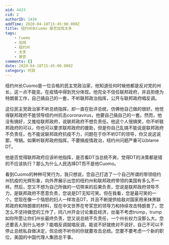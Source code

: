 ```yaml
---
aid: 4423
cid: 2
authorID: 1434
addTime: 2020-04-18T15:45:00.000Z
title: 纽约州长Cuomo 是否加戏太多
tags:
    - Cuomo
    - 加戏
    - 纽约州
    - 太多
    - 是否
comments: []
date: 2020-04-18T15:45:00.000Z
category: 时政
---
```


纽约州长Cuomo是一位合格的民主党政治家，他知道任何时候他都是反对党的州长，这一点不能变。在疫情中得到充分体现。他完全不信任联邦政府，并且拒绝为特朗普工作，自己搞自己的一套，不听联邦政治指挥，公开与联邦政府唱反调。

这位民主党政治家不听总统指挥，却一直在批评总统，仿佛他自己做的很好。他觉得联邦政府不能领导纽约州抗击coronavirus，他要自己搞自己的一套。然而，他没有搞好，又推给联邦政府，说联邦政府不想负责任。他这个人很搞笑，你不听联邦政府的可以，你也可以要求联邦政府的援助，但是你自己乱搞不能说是联邦政府不负责任，也不能说联邦政府抗疫不力，问题在于你不听DT的领导，你又说这说那，甩锅。如果听联邦政府指挥，不要搞疫情政治，纽约州问题严重可以blame DT。

他是否觉得联邦政府应该听他指挥，是否看DT当总统不爽，觉得DT的决策都是错的不应该执行？那么为什么人民选择DT而不是他Cuomo。

看到Cuomo的种种可笑行为，我只想说，您自己打造了一个自己所谓的带领纽约州抗疫的光辉形象，向外界展示出您的纽约州和联邦政府带领的美国有多么不一样。然后，您又不想为自己所做的一切带来的后果负责，您说是联邦政府领导不力，是联邦政府不愿意负责，您说是DT无知可笑。但在我看，您是最可笑的一个。您现在像一个恼怒的妇人一样攻击DT，并且不断提供给敌对国家用来抹黑联邦政府和特朗普的材料，现在中文世界在夸奖您的领导力和持续攻击特朗普了。您怎么不坚持做您的工作了，同八州开会讨论重启经济，丝毫不考虑trump，trump如你所愿让你们州长最终负责，您又说总统不负责任，一个州长权力没那么大。您还要丢人到什么地步？能唱反调就唱反调，能说不好就绝对不说好，自己不可以不停止总统私自做决定，但总统不听你的你就要攻击总统。您要不要考虑一个新的职位，美国的中国代理人集团总干事。
